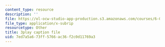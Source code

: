 ```yaml
---
content_type: resource
description: ''
file: https://ol-ocw-studio-app-production.s3.amazonaws.com/courses/6-0001-introduction-to-computer-science-and-programming-in-python-fall-2016/7ed7a5a673ff5766ac36f2c0d11769a3_FKp-6sojt9A.vtt
file_type: application/x-subrip
resourcetype: Other
title: 3play caption file
uid: 7ed7a5a6-73ff-5766-ac36-f2c0d11769a3
---
```

